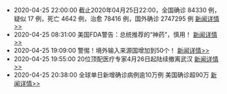 - 2020-04-25 22:00:00  截止2020年04月25日22:00，全国确诊 84330 例，疑似 17 例，死亡 4642 例，治愈 78416 例，国外确诊 2747295 例  [新闻详情>>](https://github.com/AlbertGithubHome/ChineseVictory/blob/master/PneumoniaMap/20200425220000.jpg)
- 2020-04-25 08:31:00  美国FDA警告：总统推荐的“神药”，慎用！  [新闻详情>>](http://finance.sina.com.cn/wm/2020-04-25/doc-iirczymi8221333.shtml)
- 2020-04-25 19:09:00  警惕！境外输入来源国增加到50个！  [新闻详情>>](http://news.sina.com.cn/o/2020-04-25/doc-iirczymi8306771.shtml)
- 2020-04-25 19:55:00  20位顶配医疗专家4月26日起陆续撤离武汉  [新闻详情>>](http://news.sina.com.cn/c/2020-04-25/doc-iircuyvh9782894.shtml)
- 2020-04-25 20:38:00  全球单日新增确诊病例逾10万例 美国确诊超90万  [新闻详情>>](http://mil.news.sina.com.cn/2020-04-25/doc-iirczymi8316363.shtml)
